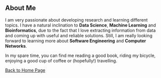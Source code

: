 ## About Me

I am very passionate about developing research and learning different topics. I have a natural inclination to **Data Science**, **Machine Learning** and **Bioinformatics**, due to the fact that I love extracting information from data and coming up with useful and reliable solutions. Still, I am really looking forward to learning more about **Software Engineering** and **Computer Networks**. 

In my spare time, you can find me reading a good book, riding my bicycle, enjoying a good cup of coffee or (hopefully!) travelling.

[Back to Home Page](https://bzamith.github.io/)
